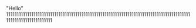 "Hello" 
11111111111111111111111111111111111111111111111111111111111111111111111111111111111111111111111111111111111111